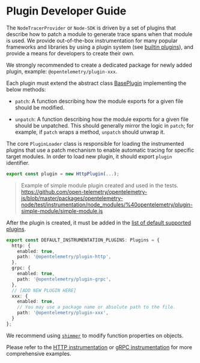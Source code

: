 # Plugin Developer Guide

The `NodeTracerProvider` or `Node-SDK` is driven by a set of plugins that describe how to patch a module to generate trace spans when that module is used. We provide out-of-the-box instrumentation for many popular frameworks and libraries by using a plugin system (see [builtin plugins][builtin-plugins]), and provide a means for developers to create their own.

We strongly recommended to create a dedicated package for newly added plugin, example: `@opentelemetry/plugin-xxx`.

Each plugin must extend the abstract class [BasePlugin][base-plugin] implementing the below methods:

- `patch`: A function describing how the module exports for a given file should be modified.

- `unpatch`: A function describing how the module exports for a given file should be unpatched. This should generally mirror the logic in `patch`; for example, if `patch` wraps a method, `unpatch` should unwrap it.

The core `PluginLoader` class is responsible for loading the instrumented plugins that use a patch mechanism to enable automatic tracing for specific target modules. In order to load new plugin, it should export `plugin` identifier.

```typescript
export const plugin = new HttpPlugin(...);
```

> Example of simple module plugin created and used in the tests.
<https://github.com/open-telemetry/opentelemetry-js/blob/master/packages/opentelemetry-node/test/instrumentation/node_modules/%40opentelemetry/plugin-simple-module/simple-module.js>

After the plugin is created, it must be added in the [list of default supported plugins][DEFAULT_INSTRUMENTATION_PLUGINS].

```typescript
export const DEFAULT_INSTRUMENTATION_PLUGINS: Plugins = {
  http: {
    enabled: true,
    path: '@opentelemetry/plugin-http',
  },
  grpc: {
    enabled: true,
    path: '@opentelemetry/plugin-grpc',
  },
  // [ADD NEW PLUGIN HERE]
  xxx: {
    enabled: true,
    // You may use a package name or absolute path to the file.
    path: '@opentelemetry/plugin-xxx',
  }
};
```

We recommend using [`shimmer`][shimmer] to modify function properties on objects.

Please refer to the [HTTP instrumentation][http-plugin] or [gRPC instrumentation][grpc-plugin] for more comprehensive examples.

[shimmer]: https://github.com/othiym23/shimmer
[builtin-plugins]: https://github.com/open-telemetry/opentelemetry-js#plugins
[base-plugin]: https://github.com/open-telemetry/opentelemetry-js/blob/master/packages/opentelemetry-core/src/platform/node/BasePlugin.ts
[http-plugin]: https://github.com/open-telemetry/opentelemetry-js/blob/master/packages/opentelemetry-plugin-http/src/http.ts#L44
[grpc-plugin]: https://github.com/open-telemetry/opentelemetry-js/blob/master/packages/opentelemetry-plugin-grpc/src/grpc.ts#L52
[DEFAULT_INSTRUMENTATION_PLUGINS]: https://github.com/open-telemetry/opentelemetry-js/blob/master/packages/opentelemetry-node/src/config.ts#L29
